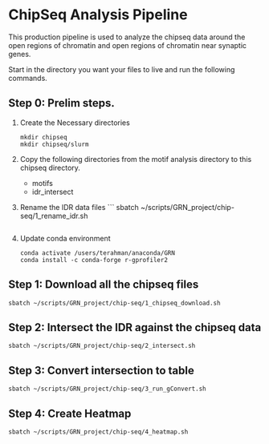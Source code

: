 # ChipSeq Analysis Pipeline

This production pipeline is used to analyze the chipseq data around the open regions of chromatin and open regions of chromatin near synaptic genes.

Start in the directory you want your files to live and run the following commands.

## Step 0: Prelim steps.

1. Create the Necessary directories
    ```
    mkdir chipseq
    mkdir chipseq/slurm
    ```

2. Copy the following directories from the motif analysis directory to this chipseq directory.

    - motifs
    - idr_intersect

3. Rename the IDR data files
    \```
    sbatch ~/scripts/GRN_project/chip-seq/1_rename_idr.sh 
    ```

4. Update conda environment
    ```
    conda activate /users/terahman/anaconda/GRN
    conda install -c conda-forge r-gprofiler2
    ```

## Step 1: Download all the chipseq files

```
sbatch ~/scripts/GRN_project/chip-seq/1_chipseq_download.sh 
```

## Step 2: Intersect the IDR against the chipseq data 
```
sbatch ~/scripts/GRN_project/chip-seq/2_intersect.sh 
```

## Step 3: Convert intersection to table
```
sbatch ~/scripts/GRN_project/chip-seq/3_run_gConvert.sh 
```

<!-- I HAVEN'T RUN THIS YET, STILL WORKING ON THIS -->

## Step 4: Create Heatmap
```
sbatch ~/scripts/GRN_project/chip-seq/4_heatmap.sh 
```
